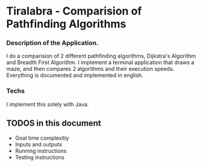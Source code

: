 # Tiralabra - Comparision of Pathfinding Algorithms


### Description of the Application.
I do a comparision of 2 different pathfinding algorithms, Dijkstra's Algorithm and Breadth First Algorithm. 
I implement a terminal application that draws a maze, and then compares 2 algorithms and their execution speeds. Everything is documented and implemented in english.

### Techs
I implement this solely with Java.

## TODOS in this document
- Goal time complexitiy
- Inputs and outputs
- Running instructions
- Testing instructions







